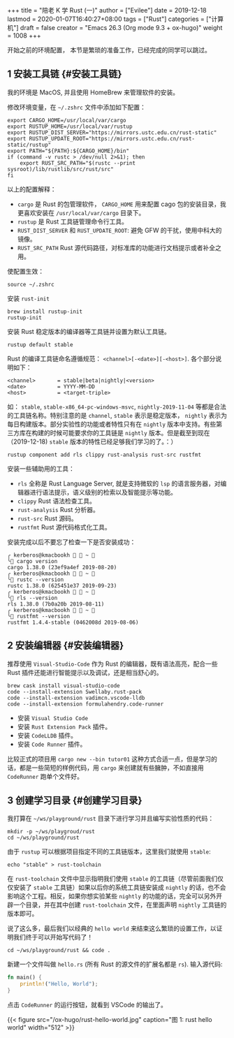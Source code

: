 +++
title = "陪老 K 学 Rust (一)"
author = ["Evilee"]
date = 2019-12-18
lastmod = 2020-01-07T16:40:27+08:00
tags = ["Rust"]
categories = ["计算机"]
draft = false
creator = "Emacs 26.3 (Org mode 9.3 + ox-hugo)"
weight = 1008
+++

开始之前的环境配置， 本节是繁琐的准备工作，已经完成的同学可以跳过。
<!--more-->


## <span class="section-num">1</span> 安装工具链 {#安装工具链}

我的环境是 MacOS, 并且使用 HomeBrew 来管理软件的安装。

修改环境变量，在 `~/.zshrc` 文件中添加如下配置：

```text
export CARGO_HOME=/usr/local/var/cargo
export RUSTUP_HOME=/usr/local/var/rustup
export RUSTUP_DIST_SERVER="https://mirrors.ustc.edu.cn/rust-static"
export RUSTUP_UPDATE_ROOT="https://mirrors.ustc.edu.cn/rust-static/rustup"
export PATH="${PATH}:${CARGO_HOME}/bin"
if (command -v rustc > /dev/null 2>&1); then
    export RUST_SRC_PATH="$(rustc --print sysroot)/lib/rustlib/src/rust/src"
fi
```

以上的配置解释：

-   `cargo` 是 Rust 的包管理软件， `CARGO_HOME` 用来配置 cago 包的安装目录，我更喜欢安装在 `/usr/local/var/cargo` 目录下。
-   `rustup` 是 Rust 工具链管理命令行工具。
-   `RUST_DIST_SERVER` 和 `RUST_UPDATE_ROOT`: 避免 GFW 的干扰，使用中科大的镜像。
-   `RUST_SRC_PATH` Rust 源代码路径，对标准库的功能进行文档提示或者补全之用。

使配置生效：

```text
source ~/.zshrc
```

安装 `rust-init`

```text
brew install rustup-init
rustup-init
```

安装 Rust 稳定版本的编译器等工具链并设置为默认工具链。

```text
rustup default stable
```

Rust 的编译工具链命名遵循规范： `<channel>[-<date>][-<host>]`. 各个部分说明如下：

```text
<channel>       = stable|beta|nightly|<version>
<date>          = YYYY-MM-DD
<host>          = <target-triple>
```

如： `stable`, `stable-x86_64-pc-windows-msvc`, `nightly-2019-11-04` 等都是合法的工具链名称。特别注意的是 `channel`, `stable` 表示是稳定版本， `nightly` 表示为每日构建版本。部分实验性的功能或者特性只有在 `nightly` 版本中支持。有些第三方库在构建的时候可能要求你的工具链是 `nightly` 版本。但是截至到现在（2019-12-18)
`stable` 版本的特性已经足够我们学习的了。：）

```text
rustup component add rls clippy rust-analysis rust-src rustfmt
```

安装一些辅助用的工具：

-   `rls` 全称是 Rust Language Server, 就是支持微软的 `lsp` 的语言服务器，对编辑器进行语法提示，语义级别的检索以及智能提示等功能。
-   `clippy` Rust 语法检查工具。
-   `rust-analysis` Rust 分析器。
-   `rust-src` Rust 源码。
-   `rustfmt` Rust 源代码格式化工具。

安装完成以后不要忘了检查一下是否安装成功：

```text
╭ kerberos@kmacbookh   ~ 
╰ cargo version
cargo 1.38.0 (23ef9a4ef 2019-08-20)
╭ kerberos@kmacbookh   ~ 
╰ rustc --version
rustc 1.38.0 (625451e37 2019-09-23)
╭ kerberos@kmacbookh   ~ 
╰ rls --version
rls 1.38.0 (7b0a20b 2019-08-11)
╭ kerberos@kmacbookh   ~ 
╰ rustfmt --version
rustfmt 1.4.4-stable (0462008d 2019-08-06)
```


## <span class="section-num">2</span> 安装编辑器 {#安装编辑器}

推荐使用 `Visual-Studio-Code` 作为 Rust 的编辑器，既有语法高亮，配合一些 Rust 插件还能进行智能提示以及调试，还是相当舒心的。

```text
brew cask install visual-studio-code
code --install-extension Swellaby.rust-pack
code --install-extension vadimcn.vscode-lldb
code --install-extension formulahendry.code-runner
```

-   安装 `Visual Studio Code`
-   安装 `Rust Extension Pack` 插件。
-   安装 `CodeLLDB` 插件。
-   安装 `Code Runner` 插件。

比较正式的项目用 `cargo new --bin tutor01` 这种方式合适一点，但是学习的话，都是一些简短的样例代码，用 `cargo` 来创建就有些臃肿，不如直接用 `CodeRunner` 跑单个文件好。


## <span class="section-num">3</span> 创建学习目录 {#创建学习目录}

我打算在 `~/ws/playground/rust` 目录下进行学习并且编写实验性质的代码：

```text
mkdir -p ~/ws/playgroud/rust
cd ~/ws/playground/rust
```

由于 `rustup` 可以根据项目指定不同的工具链版本，这里我们就使用 `stable`:

```text
echo "stable" > rust-toolchain
```

在 `rust-toolchain` 文件中显示指明我们使用 `stable` 的工具链（尽管前面我们仅仅安装了 `stable` 工具链）如果以后你的系统工具链安装成 `nightly` 的话，也不会影响这个工程。相反，如果你想实验某些 `nightly` 的功能的话，完全可以另外开辟一个目录，并在其中创建 `rust-toolchain` 文件，在里面声明 `nightly` 工具链的版本即可。

说了这么多，最后我们以经典的 `hello world` 来结束这么繁琐的设置工作，以证明我们终于可以开始写代码了！

```text
cd ~/ws/playground/rust && code .
```

新建一个文件叫做 `hello.rs` (所有 Rust 的源文件的扩展名都是 `rs`). 输入源代码:

```rust
fn main() {
    println!("Hello, World");
}
```

点击 `CodeRunner` 的运行按钮，就看到 VSCode 的输出了。

{{< figure src="/ox-hugo/rust-hello-world.jpg" caption="图 1: rust hello world" width="512" >}}
